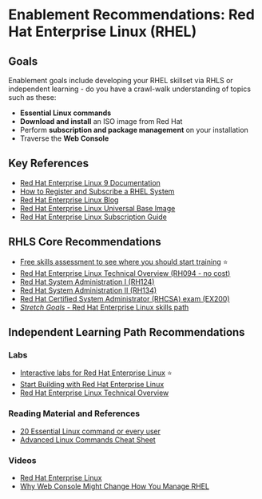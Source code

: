 # Enablement Recommendations: Red Hat Enterprise Linux (RHEL)

## Goals

Enablement goals include developing your RHEL skillset via RHLS or independent learning - do you have a crawl-walk understanding of topics such as these:

- **Essential Linux commands**
- **Download and install**  an ISO image from Red Hat
- Perform **subscription and package management** on your installation
- Traverse the **Web Console**

## Key References

- [Red Hat Enterprise Linux 9 Documentation](https://docs.redhat.com/en/documentation/red_hat_enterprise_linux/9)
- [How to Register and Subscribe a RHEL System](https://access.redhat.com/solutions/253273)
- [Red Hat Enterprise Linux Blog](https://www.redhat.com/en/blog/channel/red-hat-enterprise-linux)
- [Red Hat Enterprise Linux Universal Base Image](https://catalog.redhat.com/software/base-images)
- [Red Hat Enterprise Linux Subscription Guide](https://www.redhat.com/en/resources/red-hat-enterprise-linux-subscription-guide#section-1)

## RHLS Core Recommendations

- [Free skills assessment to see where you should start training](https://skills.ole.redhat.com/en) :star:
- [Red Hat Enterprise Linux Technical Overview (RH094 - no cost)](https://www.redhat.com/en/services/training/rh024-red-hat-linux-technical-overview)
- [Red Hat System Administration I (RH124)](https://www.redhat.com/en/services/training/rh124-red-hat-system-administration-i)
- [Red Hat System Administration II (RH134)](https://www.redhat.com/en/services/training/rh134-red-hat-system-administration-ii)
- [Red Hat Certified System Administrator (RHCSA) exam (EX200)](https://www.redhat.com/en/services/training/ex200-red-hat-certified-system-administrator-rhcsa-exam)
- [*Stretch Goals* - Red Hat Enterprise Linux skills path](https://www.redhat.com/en/resources/enterprise-linux-skills-path-brief)

## Independent Learning Path Recommendations

### Labs 

- [Interactive labs for Red Hat Enterprise Linux](https://www.redhat.com/en/interactive-labs/enterprise-linux) :star:
- [Start Building with Red Hat Enterprise Linux](https://developers.redhat.com/products/rhel/getting-started#iamnewtoredhatenterpriselinux)   
- [Red Hat Enterprise Linux Technical Overview](https://www.redhat.com/en/services/training/rh024-red-hat-linux-technical-overview)  

### Reading Material and References

- [20 Essential Linux command or every user](https://www.redhat.com/en/blog/20-essential-linux-commands-every-user?blaid=7662702)
- [Advanced Linux Commands Cheat Sheet](https://developers.redhat.com/cheat-sheets/advanced-linux-commands)   

### Videos

- [Red Hat Enterprise Linux](https://www.youtube.com/@RedHatEnterpriseLinux)  
- [Why Web Console Might Change How You Manage RHEL](https://www.youtube.com/watch?v=YVrYHpC53bM)
